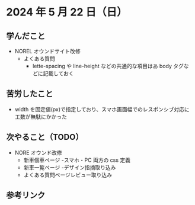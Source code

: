 # 2024 年 5 月 22 日（日）

## 学んだこと

- NOREL オウンドサイト改修
  - よくある質問
    - lette-spacing や line-height などの共通的な項目はあ body タグなどに記載しておく

## 苦労したこと

- width を固定値(px)で指定しており、スマホ画面幅でのレスポンシブ対応に工数が無駄にかかった

## 次やること（TODO）

- NORE オウンド改修
  - 新車個車ページ -スマホ・PC 両方の css 定義
  - 新車一覧ページ -デザイン指摘取り込み
  - よくある質問ページレビュー取り込み

## 参考リンク
